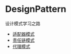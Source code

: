 # DesignPattern
设计模式学习之路

* [适配器模式](https://github.com/Ooo0oO0o0oO/DesignPattern/tree/master/src/adapter_pattern)
* [责任链模式](https://github.com/Ooo0oO0o0oO/DesignPattern/tree/master/src/chain_of_responsibility)
* [代理模式](https://github.com/Ooo0oO0o0oO/DesignPattern/tree/master/src/proxy_pattern)